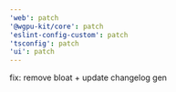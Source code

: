 ```yaml
---
'web': patch
'@wgpu-kit/core': patch
'eslint-config-custom': patch
'tsconfig': patch
'ui': patch
---
```


fix: remove bloat + update changelog gen
